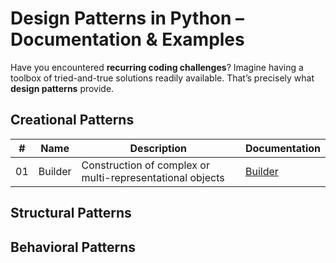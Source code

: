 # Design Patterns in Python – Documentation & Examples

Have you encountered **recurring coding challenges**? Imagine having a toolbox of tried-and-true solutions readily available. That’s precisely what **design patterns** provide.

## Creational Patterns

|  #  | Name    | Description                                               | Documentation                                                                              |
| :-: | ------- | --------------------------------------------------------- | ------------------------------------------------------------------------------------------ |
| 01  | Builder | Construction of complex or multi-representational objects | [Builder](https://github.com/matiagimenez/design-patterns-explained/tree/main/builder)<br> |

## Structural Patterns

## Behavioral Patterns
